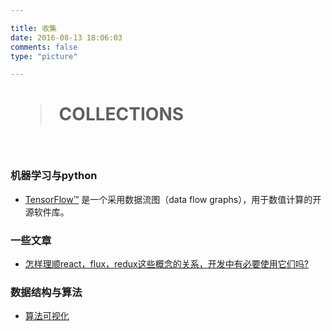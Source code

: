 ```yaml
---

title: 收集
date: 2016-08-13 18:06:03
comments: false
type: "picture"

---
```



# <blockquote class="blockquote-center"> COLLECTIONS </blockquote>

<br>


### 机器学习与python

- [TensorFlow™](http://www.tensorfly.cn/) 是一个采用数据流图（data flow graphs），用于数值计算的开源软件库。


### 一些文章

- [怎样理顺react，flux，redux这些概念的关系，开发中有必要使用它们吗?](https://www.zhihu.com/question/47686258) 

### 数据结构与算法
- [算法可视化](https://visualgo.net/zh)

